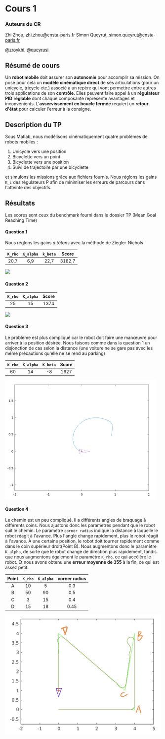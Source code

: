 Cours 1
====

### Auteurs du CR
Zhi Zhou, <zhi.zhou@ensta-paris.fr>
 Simon Queyrut,  <simon.queyrut@ensta-paris.fr>
 
 [@zroykhi](https://github.com/zroykhi), [@queyrusi][github] 

[github]: http://github.com/queyrusi

Résumé de cours
----
Un **robot mobile** doit assurer son **autonomie** pour accomplir sa mission. On pose pour cela un **modèle cinématique direct** de ses articulations (pour un unicycle, tricycle etc.) associé à un repère qui vont permettre entre autres trois applications de son **contrôle**. Elles peuvent faire appel à un **régulateur PID** **réglable** dont chaque composante représente avantages  et inconvénients. L'**asservissement en boucle fermée** requiert un **retour d'état** pour calculer l'erreur à la consigne.

Description du TP
---
Sous Matlab, nous modélisons cinématiquement quatre problèmes de robots mobiles :
1. Unicycle vers une position
2. Bicyclette vers un point 
3. Bicyclette vers une position
4. Suivi de trajectoire par une bicyclette

et simulons les missions grâce aux fichiers fournis. Nous réglons les gains `K_i` des régulateurs P afin de minimiser les erreurs de parcours dans l'atteinte des objectifs.

Résultats
----
Les scores sont ceux du benchmark fourni dans le dossier TP (Mean Goal Reaching Time)
#### **Question 1** 

Nous réglons les gains *à tâtons* avec la méthode de Ziegler-Nichols

| `K_rho`  | `K_alpha` | `k_beta` | Score|
| :---------: |:---------:| :-----:| :-----:|
|  20,7 | 6,9 | 22,7 |3182,7|

![](https://markdown.data-ensta.fr/uploads/upload_e128edf1c60bb7365ac52c850d2cd88f.png)


#### **Question 2**

| `K_rho`  | `K_alpha` | Score|
| :---------: |:---------:| :-----:|
|  25 | 15 |1374|

![](https://markdown.data-ensta.fr/uploads/upload_c6ce2b9b92563f76e752f79ccb75d25f.png)


#### **Question 3** 

Le problème est plus compliqué car le robot doit faire une manœuvre pour arriver à la position désirée. Nous faisons comme dans la question 1 un disjonction de cas selon la distance (une voiture ne se gare pas avec les même précautions qu'elle ne se rend au parking)

| `K_rho`  | `K_alpha` | `K_beta` | Score|
| :---------: |:---------:| :---------:| :-----:|
|  60 | 14 |-8|1627|

![](images/q3.png)

#### **Question 4**
Le chemin est un peu compliqué. Il a différents angles de braquage à différents coins. Nous ajustons donc les paramètres pendant que le robot suit le chemin. Le paramètre `corner radius` indique la distance à laquelle le robot réagit à l'avance. Plus l'angle change rapidement, plus le robot réagit à l'avance. À une certaine position, le robot doit tourner rapidement comme dans le coin supérieur droit(Point B). Nous augmentons donc le paramètre `K_alpha`, de sorte que le robot change de direction plus rapidement, tandis que nous augmentons également le paramètre `K_rho`, ce qui accélère le robot. Et nous avons obtenu une **erreur moyenne de 355** à la fin, ce qui est assez petit.

| Point | `K_rho`  | `K_alpha` | corner radius|
| :---------: |:---------:| :---------:| :-----:|
|  A | 10 |5|0.3|
|  B | 50 |90|0.5|
|  C | 3 |15|0.4|
|  D | 15 |18|0.45|

![](images/q4.png)


